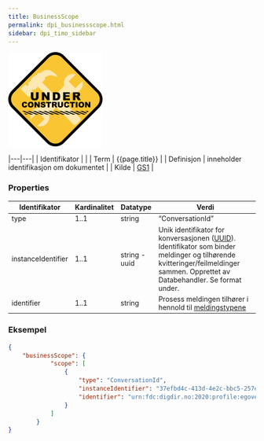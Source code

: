 ```yaml
---
title: BusinessScope
permalink: dpi_businessscope.html
sidebar: dpi_timo_sidebar
---
```


![](/images/dpi/underarbeide.png)

|---|---|
| Identifikator | |
| Term          | {{page.title}} |
| Definisjon    | inneholder identifikasjon om dokumentet |
| Kilde         | [GS1](http://www.gs1.org/docs/gsmp/xml/sbdh/CEFACT_SBDH_TS_version1.3.pdf) |

### Properties

| Identifikator      | Kardinalitet | Datatype  | Verdi                                                                                                                                                                   |
| ------------------ | ------------ | --------- | ----------------------------------------------------------------------------------------------------------------------------------------------------------------------- |
| type               | 1..1         | string | “ConversationId”                                                                                                                                                        |
| instanceIdentifier | 1..1         | string - uuid | Unik identifikator for konversasjonen ([UUID](https://datatracker.ietf.org/doc/html/rfc4122)). Identifikator som binder meldinger og tilhørende kvitteringer/feilmeldinger sammen. Opprettet av Databehandler. Se format under. |
| identifier         | 1..1         | string | Prosess meldingen tilhører i hennold til [meldingstypene](dpi_forretningsmelding_index.html)|




### Eksempel

```json
{
    "businessScope": {
            "scope": [
                {
                    "type": "ConversationId",
                    "instanceIdentifier": "37efbd4c-413d-4e2c-bbc5-257ef4a65a45",
                    "identifier": "urn:fdc:digdir.no:2020:profile:egovernment:innbyggerpost:digital:ver1.0"
                }
            ]
        }
}
```
